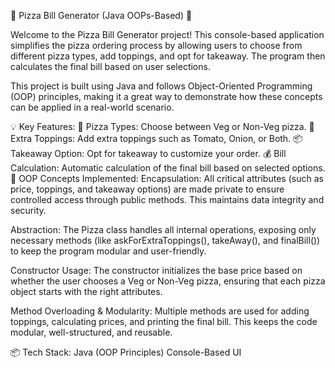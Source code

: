 🍕 Pizza Bill Generator (Java OOPs-Based) 🍕

Welcome to the Pizza Bill Generator project! This console-based application simplifies the pizza ordering process by allowing users to choose from different pizza types, add toppings, and opt for takeaway. The program then calculates the final bill based on user selections.

This project is built using Java and follows Object-Oriented Programming (OOP) principles, making it a great way to demonstrate how these concepts can be applied in a real-world scenario.

💡 Key Features:
🍕 Pizza Types: Choose between Veg or Non-Veg pizza.
🧀 Extra Toppings: Add extra toppings such as Tomato, Onion, or Both.
📦 Takeaway Option: Opt for takeaway to customize your order.
💰 Bill Calculation: Automatic calculation of the final bill based on selected options.
🔑 OOP Concepts Implemented:
Encapsulation:
All critical attributes (such as price, toppings, and takeaway options) are made private to ensure controlled access through public methods. This maintains data integrity and security.

Abstraction:
The Pizza class handles all internal operations, exposing only necessary methods (like askForExtraToppings(), takeAway(), and finalBill()) to keep the program modular and user-friendly.

Constructor Usage:
The constructor initializes the base price based on whether the user chooses a Veg or Non-Veg pizza, ensuring that each pizza object starts with the right attributes.

Method Overloading & Modularity:
Multiple methods are used for adding toppings, calculating prices, and printing the final bill. This keeps the code modular, well-structured, and reusable.

📦 Tech Stack:
Java (OOP Principles)
Console-Based UI

